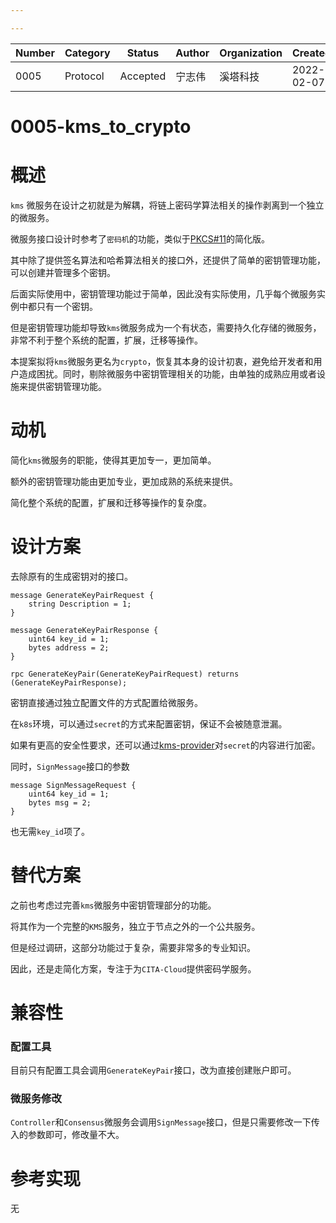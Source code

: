 ```yaml
---

---
```


| Number | Category     | Status | Author | Organization | Created    |
| ------ | ------------ | ------ | ------ | ------------ | ---------- |
| 0005   |   Protocol   |Accepted| 宁志伟 |  溪塔科技     | 2022-02-07 |

# 0005-kms_to_crypto

# 概述

`kms` 微服务在设计之初就是为解耦，将链上密码学算法相关的操作剥离到一个独立的微服务。

微服务接口设计时参考了`密码机`的功能，类似于[PKCS#11](https://docs.oasis-open.org/pkcs11/pkcs11-base/v2.40/os/pkcs11-base-v2.40-os.html)的简化版。

其中除了提供签名算法和哈希算法相关的接口外，还提供了简单的密钥管理功能，可以创建并管理多个密钥。

后面实际使用中，密钥管理功能过于简单，因此没有实际使用，几乎每个微服务实例中都只有一个密钥。

但是密钥管理功能却导致`kms`微服务成为一个有状态，需要持久化存储的微服务，非常不利于整个系统的配置，扩展，迁移等操作。

本提案拟将`kms`微服务更名为`crypto`，恢复其本身的设计初衷，避免给开发者和用户造成困扰。同时，剔除微服务中密钥管理相关的功能，由单独的成熟应用或者设施来提供密钥管理功能。

# 动机

简化`kms`微服务的职能，使得其更加专一，更加简单。

额外的密钥管理功能由更加专业，更加成熟的系统来提供。

简化整个系统的配置，扩展和迁移等操作的复杂度。

# 设计方案

去除原有的生成密钥对的接口。

```
message GenerateKeyPairRequest {
    string Description = 1;
}

message GenerateKeyPairResponse {
    uint64 key_id = 1;
    bytes address = 2;
}

rpc GenerateKeyPair(GenerateKeyPairRequest) returns (GenerateKeyPairResponse);
```

密钥直接通过独立配置文件的方式配置给微服务。

在`k8s`环境，可以通过`secret`的方式来配置密钥，保证不会被随意泄漏。

如果有更高的安全性要求，还可以通过[kms-provider](https://kubernetes.io/zh/docs/tasks/administer-cluster/kms-provider/)对`secret`的内容进行加密。

同时，`SignMessage`接口的参数

```
message SignMessageRequest {
    uint64 key_id = 1;
    bytes msg = 2;
}
```

也无需`key_id`项了。


# 替代方案

之前也考虑过完善`kms`微服务中密钥管理部分的功能。

将其作为一个完整的`KMS`服务，独立于节点之外的一个公共服务。

但是经过调研，这部分功能过于复杂，需要非常多的专业知识。

因此，还是走简化方案，专注于为`CITA-Cloud`提供密码学服务。

# 兼容性

### 配置工具

目前只有配置工具会调用`GenerateKeyPair`接口，改为直接创建账户即可。

### 微服务修改

`Controller`和`Consensus`微服务会调用`SignMessage`接口，但是只需要修改一下传入的参数即可，修改量不大。

# 参考实现

无

